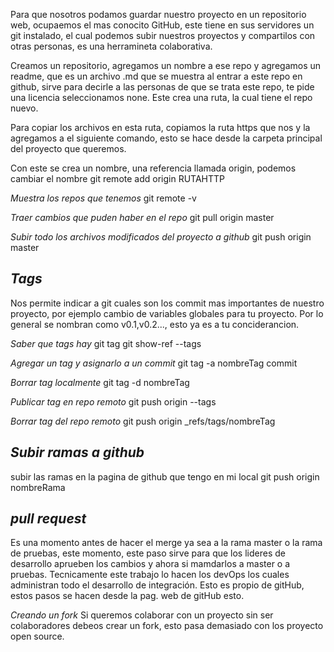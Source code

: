 Para que nosotros podamos guardar nuestro proyecto en un repositorio web, ocupaemos el mas conocito GitHub, este tiene en sus servidores un git instalado, el cual podemos subir nuestros proyectos y compartilos con otras personas, es una herramineta colaborativa.

Creamos un repositorio, agregamos un nombre a ese repo y agregamos un readme, que es un archivo .md que se muestra al entrar a este repo en github, sirve para decirle a las personas de que se trata este repo, te pide una licencia seleccionamos none. Este crea una ruta, la cual tiene el repo nuevo.

Para copiar los archivos en esta ruta, copiamos la ruta https que nos y la agregamos a el siguiente comando, esto se hace desde la carpeta principal del proyecto que queremos.

Con este se crea un nombre, una referencia llamada origin, podemos cambiar el nombre
git remote add origin RUTAHTTP

_Muestra los repos que tenemos_
git remote -v

_Traer cambios que puden haber en el repo_
git pull origin master

_Subir todo los archivos modificados del proyecto a github_
git push origin master

_Tags_
------
Nos permite indicar a git cuales son los commit mas importantes de nuestro proyecto, por ejemplo cambio de variables globales para tu proyecto.
Por lo general se nombran como v0.1,v0.2..., esto ya es a tu conciderancion.

_Saber que tags hay_
git tag
git show-ref --tags

_Agregar un tag y asignarlo a un commit_
git tag -a nombreTag commit

_Borrar tag localmente_
git tag -d nombreTag

_Publicar tag en repo remoto_
git push origin --tags

_Borrar tag del repo remoto_
git push origin _refs/tags/nombreTag

_Subir ramas a github_
----------------------
subir las ramas en la pagina de github que tengo en mi local
git push origin nombreRama

_pull request_
--------------
Es una momento antes de hacer el merge ya sea a la rama master o la rama de pruebas, este momento, este paso sirve para que los lideres de desarrollo aprueben los cambios y ahora si mamdarlos a master o a pruebas. Tecnicamente este trabajo lo hacen los devOps los cuales administran todo el desarrollo de integración.
Esto es propio de gitHub, estos pasos se hacen desde la pag. web de gitHub esto.

_Creando un fork_
Si queremos colaborar con un proyecto sin ser colaboradores debeos crear un fork, esto pasa demasiado con los proyecto open source.
